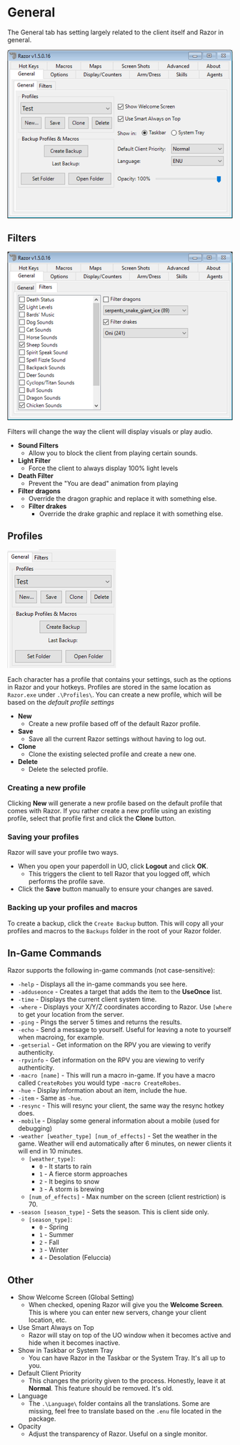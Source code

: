 # General

The General tab has setting largely related to the client itself and Razor in general.

![general](images/general.png)

## Filters

![filters](images/filters.png)

Filters will change the way the client will display visuals or play audio.

* **Sound Filters**
    * Allow you to block the client from playing certain sounds.
* **Light Filter**
    * Force the client to always display 100% light levels
* **Death Filter**
    * Prevent the "You are dead" animation from playing
* **Filter dragons**
    * Override the dragon graphic and replace it with something else.
* * **Filter drakes**
    * Override the drake graphic and replace it with something else.

## Profiles

![profiles](images/profiles.png)

Each character has a profile that contains your settings, such as the options in Razor and your hotkeys. Profiles are stored in the same location as `Razor.exe` under `.\Profiles\`. You can create a new profile, which will be based on the *default profile settings*

* **New**
    * Create a new profile based off of the default Razor profile.
* **Save**
    * Save all the current Razor settings without having to log out.
* **Clone**
    * Clone the existing selected profile and create a new one.
* **Delete**
    * Delete the selected profile.

### Creating a new profile

Clicking **New** will generate a new profile based on the default profile that comes with Razor. If you rather create a new profile using an existing profile, select that profile first and click the **Clone** button.

### Saving your profiles

Razor will save your profile two ways.

* When you open your paperdoll in UO, click **Logout** and click **OK**. 
    * This triggers the client to tell Razor that you logged off, which performs the profile save.
* Click the **Save** button manually to ensure your changes are saved.

### Backing up your profiles and macros

To create a backup, click the `Create Backup` button. This will copy all your profiles and macros to the `Backups` folder in the root of your Razor folder.

## In-Game Commands

Razor supports the following in-game commands (not case-sensitive):

* `-help` - Displays all the in-game commands you see here.
* `-adduseonce` - Creates a target that adds the item to the **UseOnce** list.
* `-time` - Displays the current client system time.
* `-where` - Displays your X/Y/Z coordinates according to Razor. Use `[where` to get your location from the server.
* `-ping` - Pings the server 5 times and returns the results.
* `-echo` - Send a message to yourself. Useful for leaving a note to yourself when macroing, for example.
* `-getserial` - Get information on the RPV you are viewing to verify authenticity.
* `-rpvinfo` - Get information on the RPV you are viewing to verify authenticity.
* `-macro [name]` - This will run a macro in-game. If you have a macro called `CreateRobes` you would type `-macro CreateRobes`.
* `-hue` - Display information about an item, include the hue.
* `-item` - Same as `-hue`.
* `-resync` - This will resync your client, the same way the resync hotkey does.
* `-mobile` - Display some general information about a mobile (used for debugging)
* `-weather [weather_type] [num_of_effects]` - Set the weather in the game. Weather will end automatically after 6 minutes, on newer clients it will end in 10 minutes.
    * `[weather_type]`:
        * `0` - It starts to rain
        * `1` - A fierce storm approaches
        * `2` - It begins to snow
        * `3` - A storm is brewing
    * `[num_of_effects]` - Max number on the screen (client restriction) is 70.
* `-season [season_type]` - Sets the season. This is client side only.
    * `[season_type]`:
        * `0` - Spring
        * `1` - Summer
        * `2` - Fall
        * `3` - Winter
        * `4` - Desolation (Feluccia)

## Other

* Show Welcome Screen (Global Setting)
    - When checked, opening Razor will give you the **Welcome Screen**. This is where you can enter new servers, change your client location, etc.
* Use Smart Always on Top
    - Razor will stay on top of the UO window when it becomes active and hide when it becomes inactive.
* Show in Taskbar or System Tray
    - You can have Razor in the Taskbar or the System Tray. It's all up to you.
* Default Client Priority
    - This changes the priority given to the process. Honestly, leave it at **Normal**. This feature should be removed. It's old.
* Language
    - The `.\Language\` folder contains all the translations. Some are missing, feel free to translate based on the `.enu` file located in the package.
* Opacity
    - Adjust the transparency of Razor. Useful on a single monitor.